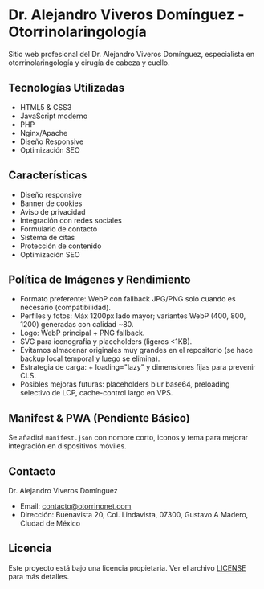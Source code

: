 # Dr. Alejandro Viveros Domínguez - Otorrinolaringología

Sitio web profesional del Dr. Alejandro Viveros Domínguez, especialista en otorrinolaringología y cirugía de cabeza y cuello.

## Tecnologías Utilizadas

- HTML5 & CSS3
- JavaScript moderno
- PHP
- Nginx/Apache
- Diseño Responsive
- Optimización SEO

## Características

- Diseño responsive
- Banner de cookies
- Aviso de privacidad
- Integración con redes sociales
- Formulario de contacto
- Sistema de citas
- Protección de contenido
- Optimización SEO

## Política de Imágenes y Rendimiento

- Formato preferente: WebP con fallback JPG/PNG solo cuando es necesario (compatibilidad).
- Perfiles y fotos: Máx 1200px lado mayor; variantes WebP (400, 800, 1200) generadas con calidad ~80.
- Logo: WebP principal + PNG fallback.
- SVG para iconografía y placeholders (ligeros <1KB).
- Evitamos almacenar originales muy grandes en el repositorio (se hace backup local temporal y luego se elimina).
- Estrategia de carga: <picture> + loading="lazy" y dimensiones fijas para prevenir CLS.
- Posibles mejoras futuras: placeholders blur base64, preloading selectivo de LCP, cache-control largo en VPS.

## Manifest & PWA (Pendiente Básico)

Se añadirá `manifest.json` con nombre corto, iconos y tema para mejorar integración en dispositivos móviles.

## Contacto

Dr. Alejandro Viveros Domínguez
- Email: contacto@otorrinonet.com
- Dirección: Buenavista 20, Col. Lindavista, 07300, Gustavo A Madero, Ciudad de México

## Licencia

Este proyecto está bajo una licencia propietaria. Ver el archivo [LICENSE](LICENSE) para más detalles.
